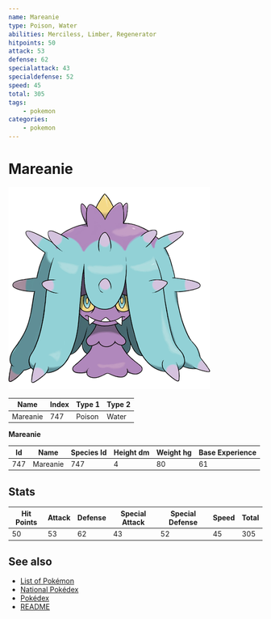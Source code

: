 ```yaml
---
name: Mareanie
type: Poison, Water
abilities: Merciless, Limber, Regenerator
hitpoints: 50
attack: 53
defense: 62
specialattack: 43
specialdefense: 52
speed: 45
total: 305
tags:
    - pokemon
categories:
    - pokemon
---
```


# Mareanie


![Mareanie](images/747.png)

| **Name** | **Index** | **Type 1** | **Type 2** |
|----|----|----|----|
| Mareanie | 747 | Poison | Water  |

**Mareanie** 




| **Id** | **Name** | **Species Id** | **Height dm** | **Weight hg** | **Base Experience** |
|--------|----------|----------------|------------|------------|---------------------|
| 747 | Mareanie | 747 | 4 | 80 | 61 |



## Stats

| **Hit Points** | **Attack** | **Defense** | **Special Attack** | **Special Defense** | **Speed** | **Total** |
|----------------|------------|-------------|--------------------|---------------------|-----------|-----------|
| 50 | 53 | 62 | 43 | 52 | 45 | 305 |

## See also

- [List of Pokémon](../pokemon.md)
- [National Pokédex](../national_pokedex.md)
- [Pokédex](../pokedex.md)
- [README](../README.md)
